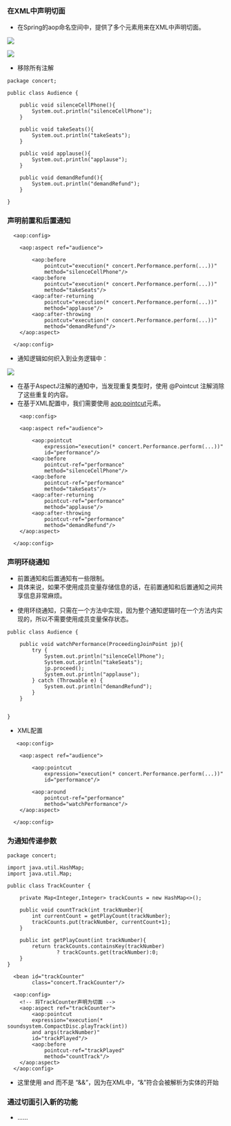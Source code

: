 ### 在XML中声明切面
>
- 在Spring的aop命名空间中，提供了多个元素用来在XML中声明切面。
>
![](https://github.com/lu666666/notebooks/blob/master/java/spring/sping_in_action/04/pic/10.png)
>
![](https://github.com/lu666666/notebooks/blob/master/java/spring/sping_in_action/04/pic/11.png)
>
- 移除所有注解
```
package concert;

public class Audience {

	public void silenceCellPhone(){										
		System.out.println("silenceCellPhone");
	}

	public void takeSeats(){
		System.out.println("takeSeats");
	}

	public void applause(){
		System.out.println("applause");
	}	

	public void demandRefund(){
		System.out.println("demandRefund");
	}		
	
}
```
>
### 声明前置和后置通知
>
```
  <aop:config>
  	
  	<aop:aspect ref="audience">
  		
  		<aop:before 
  			pointcut="execution(* concert.Performance.perform(...))"
  			method="silenceCellPhone"/>
  		<aop:before 
  			pointcut="execution(* concert.Performance.perform(...))"
  			method="takeSeats"/>
		<aop:after-returning 
			pointcut="execution(* concert.Performance.perform(...))"
			method="applause"/>
  		<aop:after-throwing 
  			pointcut="execution(* concert.Performance.perform(...))"
  			method="demandRefund"/>
  	</aop:aspect>
  	
  </aop:config>

```
>
- 通知逻辑如何织入到业务逻辑中：
>
![](https://github.com/lu666666/notebooks/blob/master/java/spring/sping_in_action/04/pic/12.png)
>
- 在基于AspectJ注解的通知中，当发现重复类型时，使用 @Pointcut 注解消除了这些重复的内容。
- 在基于XML配置中，我们需要使用 <aop:pointcut>元素。
>
```
    <aop:config>
  	
  	<aop:aspect ref="audience">
  		
  		<aop:pointcut 
  			expression="execution(* concert.Performance.perform(...))" 
  			id="performance"/>
  		<aop:before 
  			pointcut-ref="performance"
  			method="silenceCellPhone"/>
  		<aop:before 
  			pointcut-ref="performance"
  			method="takeSeats"/>
		<aop:after-returning 
  			pointcut-ref="performance"
			method="applause"/>
  		<aop:after-throwing 
  			pointcut-ref="performance"
  			method="demandRefund"/>
  	</aop:aspect>
  	
  </aop:config>
```
>
### 声明环绕通知
>
- 前置通知和后置通知有一些限制。
- 具体来说，如果不使用成员变量存储信息的话，在前置通知和后置通知之间共享信息非常麻烦。
>
- 使用环绕通知，只需在一个方法中实现，因为整个通知逻辑时在一个方法内实现的，所以不需要使用成员变量保存状态。
>
```
public class Audience {
	
	public void watchPerformance(ProceedingJoinPoint jp){
		try {
			System.out.println("silenceCellPhone");
			System.out.println("takeSeats");
			jp.proceed();
			System.out.println("applause");
		} catch (Throwable e) {			
			System.out.println("demandRefund");
		}
	}
	
	
}
```
>
- XML配置
>
```
   <aop:config>
  	
  	<aop:aspect ref="audience">
  		
  		<aop:pointcut 
  			expression="execution(* concert.Performance.perform(...))" 
  			id="performance"/>
  			
  		<aop:around 
  			pointcut-ref="performance"
  			method="watchPerformance"/>	
  	</aop:aspect>
  	
  </aop:config>
```
>
### 为通知传递参数
>
```
package concert;

import java.util.HashMap;
import java.util.Map;

public class TrackCounter {
	
	private Map<Integer,Integer> trackCounts = new HashMap<>();
	
	public void countTrack(int trackNumber){
		int currentCount = getPlayCount(trackNumber);
		trackCounts.put(trackNumber, currentCount+1);
	}
	
	public int getPlayCount(int trackNumber){
		return trackCounts.containsKey(trackNumber) 
				? trackCounts.get(trackNumber):0;
	}
}

```
>
```
  <bean id="trackCounter"
        class="concert.TrackCounter"/>
  
  <aop:config>
    <!-- 将TrackCounter声明为切面 -->
  	<aop:aspect ref="trackCounter">
  		<aop:pointcut 
  		expression="execution(* soundsystem.CompactDisc.playTrack(int)) 
  		and args(trackNumber)"  
  		id="trackPlayed"/>
  		<aop:before 
  			pointcut-ref="trackPlayed"
  			method="countTrack"/>
  	</aop:aspect>
  </aop:config> 
```
>
- 这里使用 and 而不是 “&&”，因为在XML中，“&”符合会被解析为实体的开始
>
### 通过切面引入新的功能
>
- ...... 



